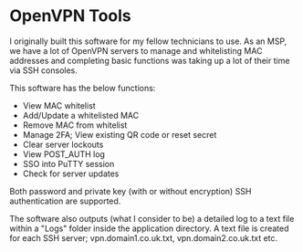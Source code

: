 # OpenVPN Tools

I originally built this software for my fellow technicians to use. As an MSP, we have a lot of OpenVPN servers to manage and whitelisting MAC addresses and completing basic functions was taking up a lot of their time via SSH consoles.

This software has the below functions:
 - View MAC whitelist
 - Add/Update a whitelisted MAC
 - Remove MAC from whitelist
 - Manage 2FA; View existing QR code or reset secret
 - Clear server lockouts
 - View POST_AUTH log
 - SSO into PuTTY session
 - Check for server updates
 
Both password and private key (with or without encryption) SSH authentication are supported.

The software also outputs (what I consider to be) a detailed log to a text file within a "Logs" folder inside the application directory. A text file is created for each SSH server; vpn.domain1.co.uk.txt, vpn.domain2.co.uk.txt etc.
